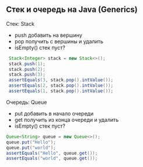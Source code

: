 <!-- doc.py -->
Стек и очередь на Java (Generics)
---------------------------------

Стек: Stack<T>
* push добавить на вершину
* pop получить с вершины и удалить
* isEmpty() стек пуст?

``` java
 Stack<Integer> stack = new Stack<>();
 stack.push(1);
 stack.push(2);
 stack.push(3);
 assertEquals(3, stack.pop().intValue());
 assertEquals(2, stack.pop().intValue());
 assertEquals(1, stack.pop().intValue());
```

Очередь: Queue<T>
* put добавить в начало очереди
* get получить из конца очереди и удалить
* isEmpty() стек пуст?

``` java
Queue<String> queue = new Queue<>();
queue.put("Hello");
queue.put("world");
assertEquals("Hello", queue.get());
assertEquals("world", queue.get());
````

